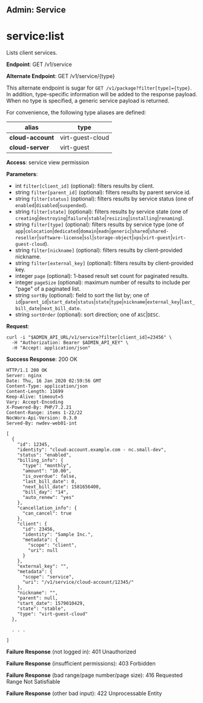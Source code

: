 Admin: Service
--------------

service:list
============

Lists client services.

**Endpoint**:  GET /v1/service

**Alternate Endpoint**:  GET /v1/service/{type}

This alternate endpoint is sugar for `GET /v1/package?filter[type]={type}`. In addition, type-specific information will be added to the response payload. When no type is specified, a generic service payload is returned.

For convenience, the following type aliases are defined:

| **alias**         | type             |
|-------------------|------------------|
| **cloud-account** | virt-guest-cloud |
| **cloud-server**  | virt-guest       |

**Access**: service view permission

**Parameters**:
- int `filter[client_id]` (optional): filters results by client.
- string `filter[parent_id]` (optional): filters results by parent service id.
- string `filter[status]` (optional): filters results by service status (one of `enabled`|`disabled`|`suspended`).
- string `filter[state]` (optional): filters results by service state (one of `creating`|`destroying`|`failure`|`stable`|`resizing`|`installing`|`renaming`).
- string `filter[type]` (optional): filters results by service type (one of `app`|`colocation`|`dedicated`|`domain`|`eadn`|`generic`|`shared`|`shared-reseller`|`software-license`|`ssl`|`storage-object`|`vps`|`virt-guest`|`virt-guest-cloud`).
- string `filter[nickname]` (optional): filters results by client-provided nickname.
- string `filter[external_key]` (optional): filters results by client-provided key.
- integer `page` (optional): 1-based result set count for paginated results.
- integer `pageSize` (optional): maximum number of results to include per "page" of a paginated list.
- string `sortBy` (optional): field to sort the list by; one of `id`|`parent_id`|`start_date`|`status`|`state`|`type`|`nickname`|`external_key`|`last_bill_date`|`next_bill_date`.
- string `sortOrder` (optional): sort direction; one of `ASC`|`DESC`.

**Request**:
```
curl -i "$ADMIN_API_URL/v1/service?filter[client_id]=23456" \
  -H "Authorization: Bearer $ADMIN_API_KEY" \
  -H "Accept: application/json"
```

**Success Response**: 200 OK
```
HTTP/1.1 200 OK
Server: nginx
Date: Thu, 16 Jan 2020 02:59:56 GMT
Content-Type: application/json
Content-Length: 11699
Keep-Alive: timeout=5
Vary: Accept-Encoding
X-Powered-By: PHP/7.2.21
Content-Range: items 1-22/22
NocWorx-Api-Version: 0.3.0
Served-By: nwdev-web01-int

[
  {
    "id": 12345,
    "identity": "cloud-account.example.com - nc.small-dev",
    "status": "enabled",
    "billing_info": {
      "type": "monthly",
      "amount": "10.00",
      "is_overdue": false,
      "last_bill_date": 0,
      "next_bill_date": 1581656400,
      "bill_day": "14",
      "auto_renew": "yes"
    },
    "cancellation_info": {
      "can_cancel": true
    },
    "client": {
      "id": 23456,
      "identity": "Sample Inc.",
      "metadata": {
        "scope": "client",
        "uri": null
      }
    },
    "external_key": "",
    "metadata": {
      "scope": "service",
      "uri": "/v1/service/cloud-account/12345/"
    },
    "nickname": "",
    "parent": null,
    "start_date": 1579010429,
    "state": "stable",
    "type": "virt-guest-cloud"
  },

  . . .

]
```

**Failure Response** (not logged in): 401 Unauthorized

**Failure Response** (insufficient permissions): 403 Forbidden

**Failure Response** (bad range/page number/page size): 416 Requested Range Not Satisfiable

**Failure Response** (other bad input): 422 Unprocessable Entity
